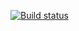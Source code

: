[![Build status](https://ci.appveyor.com/api/projects/status/4jl971rale4o56cb?svg=true)](https://ci.appveyor.com/project/slet113/homework-selenide)
